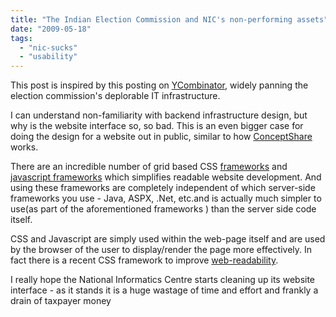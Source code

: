 ```yaml
---
title: "The Indian Election Commission and NIC's non-performing assets"
date: "2009-05-18"
tags: 
  - "nic-sucks"
  - "usability"
---
```


This post is inspired by this posting on [YCombinator](http://news.ycombinator.com/item?id=615138), widely panning the election commission's deplorable IT infrastructure.

I can understand non-familiarity with backend infrastructure design, but why is the website interface so, so bad. This is an even bigger case for doing the design for a website out in public, similar to how [ConceptShare](http://www.conceptshare.com/) works.

There are an incredible number of grid based CSS [frameworks](http://www.w3avenue.com/2009/04/29/definitive-list-of-css-frameworks-pick-your-style/) and [javascript frameworks](http://en.wikipedia.org/wiki/Comparison_of_JavaScript_frameworks) which simplifies readable website development. And using these frameworks are completely independent of which server-side frameworks you use - Java, ASPX, .Net, etc.and is actually much simpler to use(as part of the aforementioned frameworks ) than the server side code itself.

CSS and Javascript are simply used within the web-page itself and are used by the browser of the user to display/render the page more effectively. In fact there is a recent CSS framework to improve [web-readability](http://code.google.com/p/better-web-readability-project/).

I really hope the National Informatics Centre starts cleaning up its website interface - as it stands it is a huge wastage of time and effort and frankly a drain of taxpayer money
